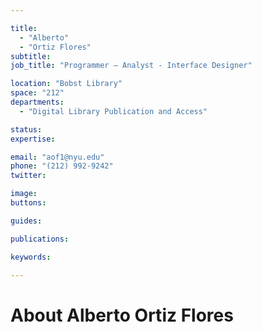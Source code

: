 ```yaml
---

title:
  - "Alberto"
  - "Ortiz Flores"
subtitle: 
job_title: "Programmer – Analyst - Interface Designer"

location: "Bobst Library"
space: "212"
departments:
  - "Digital Library Publication and Access"

status: 
expertise:

email: "aof1@nyu.edu"
phone: "(212) 992-9242"
twitter: 

image: 
buttons:

guides:

publications:

keywords:

---
```


# About Alberto Ortiz Flores


